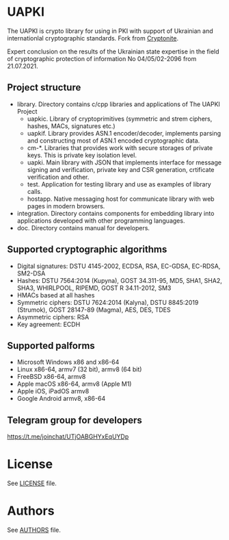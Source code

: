 # UAPKI

The UAPKI is crypto library for using in PKI with support of Ukrainian and internationlal cryptographic standards.
Fork from [Cryptonite](https://github.com/privat-it/cryptonite).

Expert conclusion on the results of the Ukrainian state expertise in the field of cryptographic protection of information No 04/05/02-2096 from 21.07.2021.

## Project structure

+ library. Directory contains c/cpp libraries and applications of The UAPKI Project
  + uapkic. Library of cryptoprimitives (symmetric and strem ciphers, hashes, MACs, signatures etc.)
  + uapkif. Library provides ASN.1 encoder/decoder, implements parsing and constructing most of ASN.1 encoded cryptographic data.
  + cm-*. Libraries that provides work with secure storages of private keys. This is private key isolation level.
  + uapki. Main library with JSON that implements interface for message signing and verification, private key and CSR generation, crtificate verification and other.
  + test. Application for testing library and use as examples of library calls.
  + hostapp. Native messaging host for communicate library with web pages in modern browsers.
+ integration. Directory contains components for embedding library into applications developed with other programming languages.
+ doc. Directory contains manual for developers.

## Supported cryptographic algorithms

+ Digital signatures: DSTU 4145-2002, ECDSA, RSA, EC-GDSA, EC-RDSA, SM2-DSA
+ Hashes: DSTU 7564:2014 (Kupyna), GOST 34.311-95, MD5, SHA1, SHA2, SHA3, WHIRLPOOL, RIPEMD, GOST R 34.11-2012, SM3
+ HMACs based at all hashes
+ Symmetric ciphers: DSTU 7624:2014 (Kalyna), DSTU 8845:2019 (Strumok), GOST 28147-89 (Magma), AES, DES, TDES
+ Asymmetric ciphers: RSA
+ Key agreement: ECDH

## Supported palforms

+ Microsoft Windows x86 and x86-64
+ Linux x86-64, armv7 (32 bit), armv8 (64 bit)
+ FreeBSD x86-64, armv8
+ Apple macOS x86-64, armv8 (Apple M1)
+ Apple iOS, iPadOS armv8
+ Google Android armv8, x86-64

## Telegram group for developers
https://t.me/joinchat/UTjOABGHYxEqUYDp

# License
See [LICENSE](LICENSE) file.

# Authors
See [AUTHORS](AUTHORS) file.
